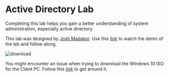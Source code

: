 # Active Directory Lab
Completing this lab helps you gain a better understanding of system administration, especially active directory.  

This lab was designed by [Josh Madakor](https://www.youtube.com/@JoshMadakor). Use this [link](https://www.youtube.com/watch?v=MHsI8hJmggI) to watch the demo of the lab and follow along.  

![download](https://github.com/Bsnookie9/Active_Directory_Lab/assets/106827110/ae8b629f-e419-4360-a00e-cf9a8ef26f89)

You might encounter an issue when trying to download the Windows 10 ISO for the Client PC. Follow this [link](https://winbuzzer.com/2021/03/19/how-to-download-the-lastest-windows-10-iso-without-the-media-creation-tool-xcxwbt/) to get around it.
